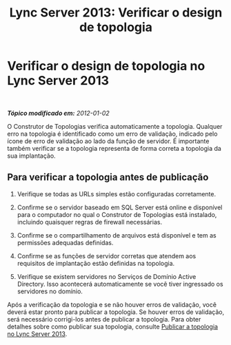 ﻿---
title: 'Lync Server 2013: Verificar o design de topologia'
TOCTitle: Verificar o design de topologia
ms:assetid: c1b61814-239e-4101-aab0-de3db1d8793c
ms:mtpsurl: https://technet.microsoft.com/pt-br/library/Gg412951(v=OCS.15)
ms:contentKeyID: 49308010
ms.date: 05/19/2016
mtps_version: v=OCS.15
ms.translationtype: HT
---

# Verificar o design de topologia no Lync Server 2013

 

_**Tópico modificado em:** 2012-01-02_

O Construtor de Topologias verifica automaticamente a topologia. Qualquer erro na topologia é identificado como um erro de validação, indicado pelo ícone de erro de validação ao lado da função de servidor. É importante também verificar se a topologia representa de forma correta a topologia da sua implantação.

## Para verificar a topologia antes de publicação

1.  Verifique se todas as URLs simples estão configuradas corretamente.

2.  Confirme se o servidor baseado em SQL Server está online e disponível para o computador no qual o Construtor de Topologias está instalado, incluindo quaisquer regras de firewall necessárias.

3.  Confirme se o compartilhamento de arquivos está disponível e tem as permissões adequadas definidas.

4.  Confirme se as funções de servidor corretas que atendem aos requisitos de implantação estão definidas na topologia.

5.  Verifique se existem servidores no Serviços de Domínio Active Directory. Isso acontecerá automaticamente se você tiver ingressado os servidores no domínio.

Após a verificação da topologia e se não houver erros de validação, você deverá estar pronto para publicar a topologia. Se houver erros de validação, será necessário corrigi-los antes de publicar a topologia. Para obter detalhes sobre como publicar sua topologia, consulte [Publicar a topologia no Lync Server 2013](lync-server-2013-publish-the-topology.md).


